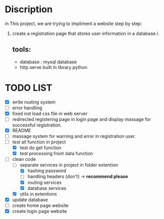 # Discription

in This project, we are trying to impliment a website step by step:

1. create a registration page that stores user information in a database.\
   ## tools:
    - database : mysql database
    - http.serve built in library python

# TODO LIST

- [x] write routing system
- [ ] error handling
- [x] fixed not load css file in web server
- [ ] redirected registering page in login page and display massage for successful registration.
- [x] README
- [ ] massage system for warning and error in registration user.
- [ ] test all function in project
    - [x] test do get function
    - [x] test processing front data function
- [ ] clean code
    - [ ] separate services in project in folder extention
        - [x] hashing password
        - [ ] handling headers (don't) -> **recommend please**
        - [x] routing services
        - [x] database services
    - [x] utils in extentions
- [x] update database
- [ ] create home page website
- [x] create login page website
